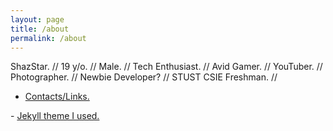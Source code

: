 ```yaml
---
layout: page
title: /about
permalink: /about
---
```

ShazStar. // 19 y/o. // Male. // Tech Enthusiast. // Avid Gamer. // YouTuber. // Photographer. // Newbie Developer? // STUST CSIE Freshman. //

- <a href="https://shazstar.github.io/contacts">Contacts/Links.</a>
<p></p>
- <a href="https://github.com/b2a3e8/jekyll-theme-console">Jekyll theme I used.</a>
